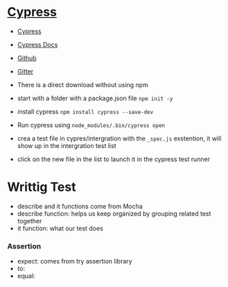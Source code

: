 # [Cypress](https://www.youtube.com/watch?time_continue=450&v=VvLocgtCQnY&feature=emb_logo)
* [Cypress](https://www.cypress.io/)
* [Cypress Docs](https://docs.cypress.io/guides/overview/why-cypress.html#In-a-nutshell)
* [Github](https://github.com/cypress-io/)
* [Gitter](https://gitter.im/cypress-io/cypress)

* There is a direct download without using npm
* start with a folder with a package.json file `npm init -y`
* install cypress `npm install cypress --save-dev`
* Run cypress using `node_modules/.bin/cypress open`
* crea a test file in cypres/intergration with the `_spec.js` exstention, it will show up in the intergration test list
* click on the new file in the list to launch it in the cypress test runner


# Writtig Test
* describe and it functions come from Mocha
* describe function: helps us keep organized by grouping related test together
* it function: what our test does

### Assertion
* expect: comes from try assertion library
* to:
* equal: 